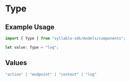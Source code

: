 # Type

## Example Usage

```typescript
import { Type } from "syllable-sdk/models/components";

let value: Type = "log";
```

## Values

```typescript
"action" | "endpoint" | "context" | "log"
```